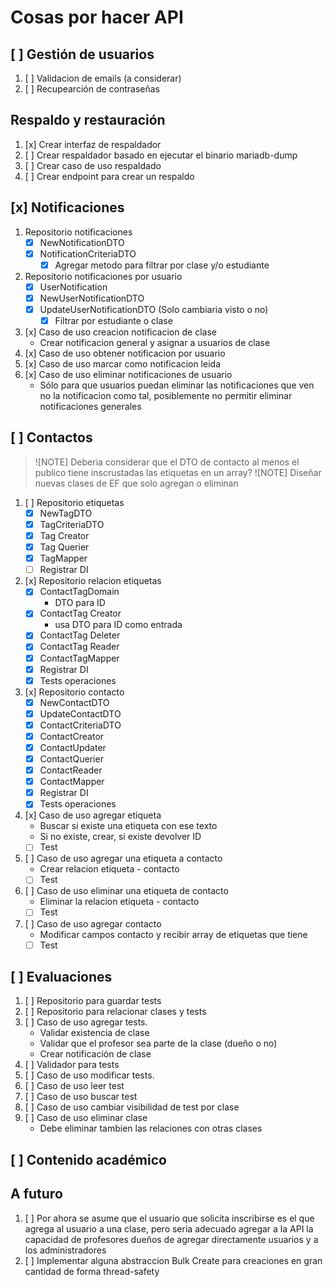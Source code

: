 # Cosas por hacer API

## [ ] Gestión de usuarios

1. [ ] Validacion de emails (a considerar)
2. [ ] Recupearción de contraseñas

## Respaldo y restauración

1. [x] Crear interfaz de respaldador
2. [ ] Crear respaldador basado en ejecutar el binario mariadb-dump
3. [ ] Crear caso de uso respaldado
4. [ ] Crear endpoint para crear un respaldo

## [x] Notificaciones

1. Repositorio notificaciones
   - [x] NewNotificationDTO
   - [x] NotificationCriteriaDTO
     - [x] Agregar metodo para filtrar por clase y/o estudiante
2. Repositorio notificaciones por usuario
   - [x] UserNotification
   - [x] NewUserNotificationDTO
   - [x] UpdateUserNotificationDTO (Solo cambiaria visto o no)
     - [x] Filtrar por estudiante o clase
3. [x] Caso de uso creacion notificacion de clase
   - Crear notificacion general y asignar a usuarios de clase
4. [x] Caso de uso obtener notificacion por usuario
5. [x] Caso de uso marcar como notificacion leida
6. [x] Caso de uso eliminar notificaciones de usuario
   - Sólo para que usuarios puedan eliminar las notificaciones que ven
     no la notificacion como tal, posiblemente no permitir eliminar
     notificaciones generales

## [ ] Contactos

> ![NOTE] Deberia considerar que el DTO de contacto al menos el publico tiene inscrustadas las etiquetas en un array?
> ![NOTE] Diseñar nuevas clases de EF que solo agregan o eliminan

1. [ ] Repositorio etiquetas
   - [x] NewTagDTO
   - [x] TagCriteriaDTO
   - [x] Tag Creator
   - [x] Tag Querier
   - [x] TagMapper
   - [ ] Registrar DI
2. [x] Repositorio relacion etiquetas
   - [x] ContactTagDomain
     - DTO para ID
   - [x] ContactTag Creator
     - usa DTO para ID como entrada
   - [x] ContactTag Deleter
   - [x] ContactTag Reader
   - [x] ContactTagMapper
   - [x] Registrar DI
   - [x] Tests operaciones
3. [x] Repositorio contacto
   - [x] NewContactDTO
   - [x] UpdateContactDTO
   - [x] ContactCriteriaDTO
   - [x] ContactCreator
   - [x] ContactUpdater
   - [x] ContactQuerier
   - [x] ContactReader
   - [x] ContactMapper
   - [x] Registrar DI
   - [x] Tests operaciones
4. [x] Caso de uso agregar etiqueta
   - Buscar si existe una etiqueta con ese texto
   - Si no existe, crear, si existe devolver ID
   - [ ] Test
5. [ ] Caso de uso agregar una etiqueta a contacto
   - Crear relacion etiqueta - contacto
   - [ ] Test
6. [ ] Caso de uso eliminar una etiqueta de contacto
   - Eliminar la relacion etiqueta - contacto
   - [ ] Test
7. [ ] Caso de uso agregar contacto
   - Modificar campos contacto y recibir array de etiquetas que tiene
   - [ ] Test

## [ ] Evaluaciones

1. [ ] Repositorio para guardar tests
2. [ ] Repositorio para relacionar clases y tests
3. [ ] Caso de uso agregar tests.
   - Validar existencia de clase
   - Validar que el profesor sea parte de la clase (dueño o no)
   - Crear notificación de clase
4. [ ] Validador para tests
5. [ ] Caso de uso modificar tests.
6. [ ] Caso de uso leer test
7. [ ] Caso de uso buscar test
8. [ ] Caso de uso cambiar visibilidad de test por clase
9. [ ] Caso de uso eliminar clase
   - Debe eliminar tambien las relaciones con otras clases

## [ ] Contenido académico

## A futuro

1. [ ] Por ahora se asume que el usuario que solicita inscribirse
       es el que agrega al usuario a una clase, pero seria adecuado
       agregar a la API la capacidad de profesores dueños de agregar
       directamente usuarios y a los administradores
2. [ ] Implementar alguna abstraccion Bulk Create para creaciones en
       gran cantidad de forma thread-safety
